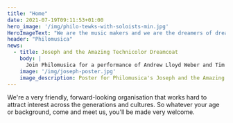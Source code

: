 ```yaml
---
title: "Home"
date: 2021-07-19T09:11:53+01:00
hero_image: '/img/philo-tewks-with-soloists-min.jpg'
HeroImageText: "We are the music makers and we are the dreamers of dreams"
header: "Philomusica"
news:
  - title: Joseph and the Amazing Technicolor Dreamcoat
    body: |
      Join Philomusica for a performance of Andrew Lloyd Weber and Tim Rice's 'Joseph and the Amazing Technicolor Dreamcoat' at Holy Trinity Church, Longlevens on 18 June 2022 @ 4pm. The programme will also include anthems from Parry, Vaughan Williams and Handel.
    image: '/img/joseph-poster.jpg'
    image_description: Poster for Philomusica's Joseph and the Amazing Technicolor Dreamcoat concert
---
```

We're a very friendly, forward-looking organisation that works hard to attract interest across the generations and cultures. So whatever your age or background, come and meet us, you'll be made very welcome.

